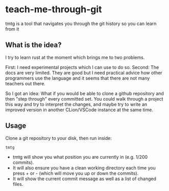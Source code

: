 # teach-me-through-git
tmtg is a tool that navigates you through the git history so you can learn from it

## What is the idea?
I try to learn rust at the moment which brings me to two problems.

First: I need experimental projects which I can use to do so.
Second: The docs are very limited. They are good but I need practical advice how other programmers use the language and it seems that there are not many teachers out there. 

So I got an idea: 
What if you would be able to clone a github repository and then "step through" every committed set. You could walk through a project this way and try to interpret the changes, and maybe try to write an improved version in another CLion/VSCode instance at the same time. 

## Usage

Clone a git repository to your disk, then run inside:
```
tmtg
```

- tmtg will show you what position you are currently in (e.g. 1/200 commits).
- It will also ensure you have a clean working directory each time you press + or - (which will move you up or down the commits).
- It will show the current commit message as well as a list of changed files.



